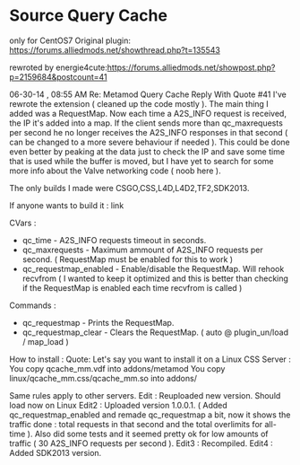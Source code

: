 # Source Query Cache #
only for CentOS7
Original plugin: https://forums.alliedmods.net/showthread.php?t=135543

rewroted by energie4cute:https://forums.alliedmods.net/showpost.php?p=2159684&postcount=41

06-30-14 , 08:55 AM   Re: Metamod Query Cache
Reply With Quote #41
I've rewrote the extension ( cleaned up the code mostly ). The main thing I added was a RequestMap.
Now each time a A2S_INFO request is received, the IP it's added into a map. If the client sends more than qc_maxrequests per second he no longer receives the A2S_INFO responses in that second ( can be changed to a more severe behaviour if needed ). This could be done even better by peaking at the data just to check the IP and save some time that is used while the buffer is moved, but I have yet to search for some more info about the Valve networking code ( noob here ).

The only builds I made were CSGO,CSS,L4D,L4D2,TF2,SDK2013.

If anyone wants to build it : link

CVars :
- qc_time - A2S_INFO requests timeout in seconds.
- qc_maxrequests - Maximum ammount of A2S_INFO requests per second. ( RequestMap must be enabled for this to work )
- qc_requestmap_enabled - Enable/disable the RequestMap. Will rehook recvfrom ( I wanted to keep it optimized and this is better than checking if the RequestMap is enabled each time recvfrom is called )

Commands :
- qc_requestmap - Prints the RequestMap.
- qc_requestmap_clear - Clears the RequestMap. ( auto @ plugin_un/load / map_load )

How to install :
Quote:
Let's say you want to install it on a Linux CSS Server :
You copy qcache_mm.vdf into addons/metamod
You copy linux/qcache_mm.css/qcache_mm.so into addons/

Same rules apply to other servers.
Edit : Reuploaded new version. Should load now on Linux
Edit2 : Uploaded version 1.0.0.1. ( Added qc_requestmap_enabled and remade qc_requestmap a bit, now it shows the traffic done : total requests in that second and the total overlimits for all-time ). Also did some tests and it seemed pretty ok for low amounts of traffic ( 30 A2S_INFO requests per second ).
Edit3 : Recompiled.
Edit4 : Added SDK2013 version.
